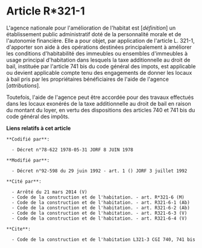 # Article R*321-1

L'agence nationale pour l'amélioration de l'habitat est [*définition*] un établissement public administratif doté de la
personnalité morale et de l'autonomie financière. Elle a pour objet, par application de l'article L. 321-1, d'apporter son
aide à des opérations destinées principalement à améliorer les conditions d'habitabilité des immeubles ou ensembles
d'immeubles à usage principal d'habitation dans lesquels la taxe additionnelle au droit de bail, instituée par l'article 741
bis du code général des impots, est applicable ou devient applicable compte tenu des engagements de donner les locaux à bail
pris par les propriétaires bénéficiaires de l'aide de l'agence [*attributions*].

Toutefois, l'aide de l'agence peut être accordée pour des travaux effectués dans les locaux exonérés de la taxe additionnelle
au droit de bail en raison du montant du loyer, en vertu des dispositions des articles 740 et 741 bis du code général des
impôts.

**Liens relatifs à cet article**

	**Codifié par**:

	  - Décret n°78-622 1978-05-31 JORF 8 JUIN 1978

	**Modifié par**:

	  - Décret n°92-598 du 29 juin 1992 - art. 1 () JORF 3 juillet 1992

	**Cité par**:

	  - Arrêté du 21 mars 2014 (V)
	  - Code de la construction et de l'habitation. - art. R*321-6 (M)
	  - Code de la construction et de l'habitation. - art. R321-6-1 (Ab)
	  - Code de la construction et de l'habitation. - art. R321-6-2 (Ab)
	  - Code de la construction et de l'habitation. - art. R321-6-3 (V)
	  - Code de la construction et de l'habitation. - art. R321-6-4 (V)

	**Cite**:

	  - Code de la construction et de l'habitation L321-3 CGI 740, 741 bis
